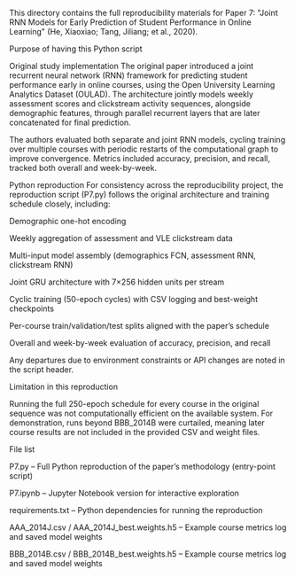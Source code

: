 This directory contains the full reproducibility materials for Paper 7: "Joint RNN Models for Early Prediction of Student Performance in Online Learning" (He, Xiaoxiao; Tang, Jiliang; et al., 2020).

Purpose of having this Python script

Original study implementation
The original paper introduced a joint recurrent neural network (RNN) framework for predicting student performance early in online courses, using the Open University Learning Analytics Dataset (OULAD). The architecture jointly models weekly assessment scores and clickstream activity sequences, alongside demographic features, through parallel recurrent layers that are later concatenated for final prediction.

The authors evaluated both separate and joint RNN models, cycling training over multiple courses with periodic restarts of the computational graph to improve convergence. Metrics included accuracy, precision, and recall, tracked both overall and week-by-week.

Python reproduction
For consistency across the reproducibility project, the reproduction script (P7.py) follows the original architecture and training schedule closely, including:

Demographic one-hot encoding

Weekly aggregation of assessment and VLE clickstream data

Multi-input model assembly (demographics FCN, assessment RNN, clickstream RNN)

Joint GRU architecture with 7×256 hidden units per stream

Cyclic training (50-epoch cycles) with CSV logging and best-weight checkpoints

Per-course train/validation/test splits aligned with the paper’s schedule

Overall and week-by-week evaluation of accuracy, precision, and recall

Any departures due to environment constraints or API changes are noted in the script header.

Limitation in this reproduction

Running the full 250-epoch schedule for every course in the original sequence was not computationally efficient on the available system. For demonstration, runs beyond BBB_2014B were curtailed, meaning later course results are not included in the provided CSV and weight files.

File list

P7.py – Full Python reproduction of the paper’s methodology (entry-point script)

P7.ipynb – Jupyter Notebook version for interactive exploration

requirements.txt – Python dependencies for running the reproduction

AAA_2014J.csv / AAA_2014J_best.weights.h5 – Example course metrics log and saved model weights

BBB_2014B.csv / BBB_2014B_best.weights.h5 – Example course metrics log and saved model weights